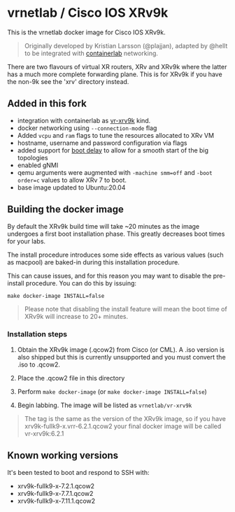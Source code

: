 # vrnetlab / Cisco IOS XRv9k
This is the vrnetlab docker image for Cisco IOS XRv9k.

> Originally developed by Kristian Larsson (@plajjan), adapted by @hellt to be integrated with [containerlab](https://containerlab.srlinux.dev) networking.  

There are two flavours of virtual XR routers, XRv and XRv9k where the latter
has a much more complete forwarding plane. This is for XRv9k if you have the
non-9k see the 'xrv' directory instead.

## Added in this fork

* integration with containerlab as [vr-xrv9k](https://containerlab.srlinux.dev/manual/kinds/vr-xrv9k/) kind.
* docker networking using `--connection-mode` flag
* Added `vcpu` and `ram` flags to tune the resources allocated to XRv VM
* hostname, username and password configuration via flags
* added support for [boot delay](https://containerlab.srlinux.dev/manual/vrnetlab/#boot-delay) to allow for a smooth start of the big topologies
* enabled gNMI
* qemu arguments were augmented with `-machine smm=off` and `-boot order=c` values to allow XRv 7 to boot.
* base image updated to Ubuntu:20.04

## Building the docker image

By default the XRv9k build time will take ~20 minutes as the image undergoes a first boot installation phase. This greatly decreases boot times for your labs.

The install procedure introduces some side effects as various values (such as macpool) are baked-in during this installation procedure.

This can cause issues, and for this reason you may want to disable the pre-install procedure. You can do this by issuing:

```
make docker-image INSTALL=false
```

> Please note that disabling the install feature will mean the boot time of XRv9k will increase to 20+ minutes.

### Installation steps

1. Obtain the XRv9k image (.qcow2) from Cisco (or CML). A .iso version is also shipped but this is currently unsupported and you must convert the .iso to .qcow2.

2. Place the .qcow2 file in this directory

3. Perform `make docker-image` (or `make docker-image INSTALL=false`)

4. Begin labbing. The image will be listed as `vrnetlab/vr-xrv9k` 

> The tag is the same as the version of the XRv9k image,
so if you have xrv9k-fullk9-x.vrr-6.2.1.qcow2 your final docker image will be called vr-xrv9k:6.2.1

## Known working versions

It's been tested to boot and respond to SSH with:

 * xrv9k-fullk9-x-7.2.1.qcow2
 * xrv9k-fullk9-x-7.7.1.qcow2
 * xrv9k-fullk9-x-7.11.1.qcow2

